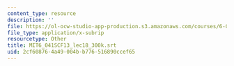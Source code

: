 ```yaml
---
content_type: resource
description: ''
file: https://ol-ocw-studio-app-production.s3.amazonaws.com/courses/6-041sc-probabilistic-systems-analysis-and-applied-probability-fall-2013/2cf608764a49004bb776516890ccef65_MIT6_041SCF13_lec18_300k.srt
file_type: application/x-subrip
resourcetype: Other
title: MIT6_041SCF13_lec18_300k.srt
uid: 2cf60876-4a49-004b-b776-516890ccef65
---
```

